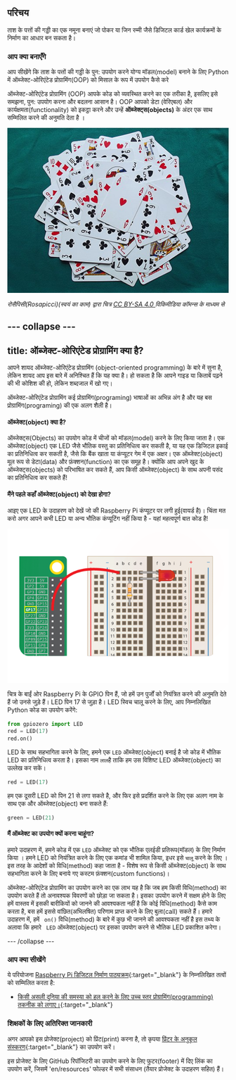 ## परिचय

ताश के पत्तों की गड्डी का एक नमूना बनाएं जो पोकर या जिन रम्मी जैसे डिजिटल कार्ड खेल कार्यक्रमों के निर्माण का आधार बन सकता है।

### आप क्या बनाएँगे

आप सीखेंगे कि ताश के पत्तों की गड्डी के पुन: उपयोग करने योग्य मॉडल(model) बनाने के लिए Python में ऑब्जेक्ट-ओरिएंटेड प्रोग्रामिंग(OOP) को मिसाल के रूप में उपयोग कैसे करे

ऑब्जेक्ट-ओरिएंटेड प्रोग्रामिंग (OOP) आपके कोड को व्यवस्थित करने का एक तरीका है, इसलिए इसे समझना, पुन: उपयोग करना और बदलना आसान है। OOP आपको डेटा (वेरिएबल) और कार्यक्षमता(functionality) को इकट्ठा करने और उन्हें **ऑब्जेक्ट्स(objects)** के अंदर एक साथ सम्मिलित करने की अनुमति देता है ।

![पत्ते](images/cards.jpg)

_रोसैपिसी(Rosapicci)(स्वयं का काम) द्वारा चित्र [ CC BY-SA 4.0 ](https://creativecommons.org/licenses/by-sa/4.0) विकिमीडिया कॉमन्स के माध्यम से_

--- collapse ---
---
title: ऑब्जेक्ट-ओरिएंटेड प्रोग्रामिंग क्या है?
---

आपने शायद ऑब्जेक्ट-ओरिएंटेड प्रोग्रामिंग (object-oriented programming) के बारे में सुना है, लेकिन शायद आप इस बारे में अनिश्चित हैं कि यह क्या है। हो सकता है कि आपने गाइड या किताबें पढ़ने की भी कोशिश की हो, लेकिन शब्दजाल में खो गए।

ऑब्जेक्ट-ओरिएंटेड प्रोग्रामिंग कई प्रोग्रामिंग(programing) भाषाओं का अभिन्न अंग है और यह बस प्रोग्रामिंग(programing) की एक अलग शैली है।

#### ऑब्जेक्ट(object) क्या है?

ऑब्जेक्ट्स(Objects) का उपयोग कोड में चीजों को मॉडल(model) करने के लिए किया जाता है। एक ऑब्जेक्ट(object) एक LED जैसे भौतिक वस्तु का प्रतिनिधित्व कर सकती है, या यह एक डिजिटल इकाई का प्रतिनिधित्व कर सकती है, जैसे कि बैंक खाता या कंप्यूटर गेम में एक अक्षर। एक ऑब्जेक्ट(object) मूल रूप से डेटा(data) और फ़ंक्शन(function) का एक समूह है। क्योंकि आप अपने खुद के ऑब्जेक्ट्स(objects) को परिभाषित कर सकते हैं, आप किसी ऑब्जेक्ट(object) के साथ अपनी पसंद का प्रतिनिधित्व कर सकते हैं!

#### मैंने पहले कहाँ ऑब्जेक्ट(object) को देखा होगा?

आइए एक LED के उदाहरण को देखें जो की Raspberry Pi कंप्यूटर पर लगी हुई(वायर्ड है)। चिंता मत करो अगर आपने कभी LED या अन्य भौतिक कंप्यूटिंग नहीं किया है - यहां महत्वपूर्ण बात कोड है!

![पिन 17 से जुड़ा Led](images/LED-GP17.gif)

चित्र के बाईं ओर Raspberry Pi के GPIO पिन हैं, जो हमें उन पुर्जों को नियंत्रित करने की अनुमति देते हैं जो उनसे जुड़े हैं। LED पिन 17 से जुड़ा है। LED स्विच चालू करने के लिए, आप निम्नलिखित Python कोड का उपयोग करेंगे:

```python
from gpiozero import LED
red = LED(17)           
red.on()
```

LED के साथ सहभागिता करने के लिए, हमने एक `LED` ऑब्जेक्ट(object) बनाई है जो कोड में भौतिक LED का प्रतिनिधित्व करता है। इसका नाम `लाल`है ताकि हम उस विशिष्ट LED ऑब्जेक्ट(object) का उल्लेख कर सकें।

```python
red = LED(17)
```

हम एक दूसरी LED को पिन 21 से लगा सकते है, और फिर इसे प्रदर्शित करने के लिए एक अलग नाम के साथ एक और ऑब्जेक्ट(object) बना सकते हैं:

```python
green = LED(21)
```

#### मैं ऑब्जेक्ट का उपयोग क्यों करना चाहूंगा?

हमारे उदाहरण में, हमने कोड में एक `LED` ऑब्जेक्ट को एक भौतिक एलईडी प्रतिरूप(मॉडल) के लिए निर्माण किया । हमने LED को नियंत्रित करने के लिए एक कमांड भी शामिल किया, इधर इसे `चालू` करने के लिए । इस तरह के आदेशों को विधि(method) कहा जाता है - विशेष रूप से किसी ऑब्जेक्ट(object) के साथ सहभागिता करने के लिए बनाये गए कस्टम फ़ंक्शन(custom functions)।

ऑब्जेक्ट-ओरिएंटेड प्रोग्रामिंग का उपयोग करने का एक लाभ यह है कि जब हम किसी विधि(method) का उपयोग करते हैं तो अनावश्यक विवरणों को छोड़ा जा सकता है। इसका उपयोग करने में सक्षम होने के लिए हमें वास्तव में इसकी बारीकियों को जानने की आवश्यकता नहीं है कि कोई विधि(method) कैसे काम करता है, बस हमें इससे वांछित(अभिलषित) परिणाम प्राप्त करने के लिए बुला(call) सकते हैं। हमारे उदाहरण में, हमें ` on()` विधि(method) के बारे में कुछ भी जानने की आवश्यकता नहीं है इस तथ्य के अलावा कि हमारे ` LED` ऑब्जेक्ट(object) पर इसका उपयोग करने से भौतिक LED प्रकाशित करेगा।

--- /collapse ---

### आप क्या सीखेंगे

ये परियोजना [Raspberry Pi डिजिटल निर्माण पाठ्यक्रम](http://rpf.io/curriculum){:target="_blank"} के निम्नलिखित तत्वों को सम्मिलित करता है:

+ [किसी असली दुनिया की समस्या को हल करने के लिए उच्च स्तर प्रोग्रामिंग(programming) तकनीक को लगाए।](https://curriculum.raspberrypi.org/programming/maker/){:target="_blank"}

### शिक्षकों के लिए अतिरिक्त जानकारी

अगर आपको इस प्रोजेक्ट(project) को प्रिंट(print) करना है, तो कृपया [प्रिंटर के अनुकूल संस्करण](https://projects.raspberrypi.org/en/projects/deck-of-cards/print){:target="_blank"} का उपयोग करें।

इस प्रोजेक्ट के लिए GitHub रिपॉजिटरी का उपयोग करने के लिए फुटर(footer) में दिए लिंक का उपयोग करें, जिसमें 'en/resources' फोल्डर में सभी संसाधन (तैयार प्रोजेक्ट के उदाहरण सहित) हैं।
